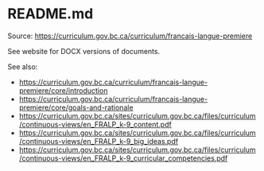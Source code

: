 # README.md

Source: <https://curriculum.gov.bc.ca/curriculum/francais-langue-premiere>

See website for DOCX versions of documents.

See also:

+ <https://curriculum.gov.bc.ca/curriculum/francais-langue-premiere/core/introduction>
+ <https://curriculum.gov.bc.ca/curriculum/francais-langue-premiere/core/goals-and-rationale>
+ <https://curriculum.gov.bc.ca/sites/curriculum.gov.bc.ca/files/curriculum/continuous-views/en_FRALP_k-9_content.pdf>
+ <https://curriculum.gov.bc.ca/sites/curriculum.gov.bc.ca/files/curriculum/continuous-views/en_FRALP_k-9_big_ideas.pdf>
+ <https://curriculum.gov.bc.ca/sites/curriculum.gov.bc.ca/files/curriculum/continuous-views/en_FRALP_k-9_curricular_competencies.pdf>

